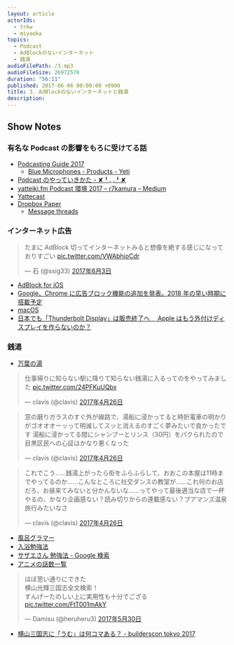 ```yaml
---
layout: article
actorIds:
  - trkw
  - miyaoka
topics:
  - Podcast
  - AdBlockのないインターネット
  - 銭湯
audioFilePath: /3.mp3
audioFileSize: 26972576
duration: "56:11"
published: 2017-06-06 00:00:00 +0900
title: 3. AdBlockのないインターネットと銭湯
description:
---
```


## Show Notes

### 有名な Podcast の影響をもろに受けてる話

* [Podcasting Guide 2017](https://weblog.bulknews.net/podcasting-guide-2017-2e88531a367d)
  * [Blue Microphones - Products - Yeti](http://www.bluemic.com/products/yeti/)
* [Podcast のやっていきかた - ✘╹◡╹✘](http://r7kamura.hatenablog.com/entry/2016/10/31/115822)
* [yatteiki.fm Podcast 環境 2017 – r7kamura – Medium](https://medium.com/@r7kamura/yatteiki-fm-podcast-%E7%92%B0%E5%A2%83-2017-c3dbaaeea7d3)
* [Yattecast](https://r7kamura.github.io/yattecast/)
* [Dropbox Paper](https://paper.dropbox.com/)
  * [Message threads](https://get.slack.help/hc/en-us/articles/115000769927-message-threads)

### インターネット広告

<blockquote class="twitter-tweet" data-lang="ja"><p lang="ja" dir="ltr">たまに AdBlock 切ってインターネットみると想像を絶する感じになっておりすごい <a href="https://t.co/VWAbhioCdr">pic.twitter.com/VWAbhioCdr</a></p>&mdash; 石 (@ssig33) <a href="https://twitter.com/ssig33/status/870848815766528000">2017年6月3日</a></blockquote>

* [AdBlock for iOS](https://itunes.apple.com/jp/app/adblock/id691121579?mt=8)
* [Google、Chrome に広告ブロック機能の追加を発表。2018 年の早い時期に搭載予定](http://japanese.engadget.com/2017/06/02/google-chrome-2018/)
* [macOS](https://ja.wikipedia.org/wiki/MacOS)
* [日本でも「Thunderbolt Display」は販売終了へ　 Apple はもう外付けディスプレイを作らないのか？](http://www.itmedia.co.jp/pcuser/articles/1606/24/news139.html)

### 銭湯

* [万葉の湯](http://www.manyo.co.jp/mm21/)

<blockquote class="twitter-tweet" data-lang="ja"><p lang="ja" dir="ltr">仕事帰りに知らない駅に降りて知らない銭湯に入るってのをやってみました <a href="https://t.co/24PFKuUQbx">pic.twitter.com/24PFKuUQbx</a></p>&mdash; clavis (@clavis) <a href="https://twitter.com/clavis/status/857221483092783105">2017年4月26日</a></blockquote>
<blockquote class="twitter-tweet" data-lang="ja"><p lang="ja" dir="ltr">窓の磨りガラスのすぐ外が線路で、湯船に浸かってると時折電車の明かりがゴオオオーッって明滅してスッと消えるのすごく夢みたいで良かったです 湯船に浸かってる間にシャンプーとリンス（30円）をパクられたので目黒区民への心証はかなり悪くなった</p>&mdash; clavis (@clavis) <a href="https://twitter.com/clavis/status/857222390383730688">2017年4月26日</a></blockquote>
<blockquote class="twitter-tweet" data-lang="ja"><p lang="ja" dir="ltr">これでこう……銭湯上がったら街をふらふらして、おおこの本屋は11時までやってるのか……こんなところに社交ダンスの教室が……これ何のお店だろ、お昼来てみないと分かんないな……ってやって最後適当な店で一杯やるの、かなり企画感ない？読み切りからの連載感ない？プアマンズ温泉旅行みたいなさ</p>&mdash; clavis (@clavis) <a href="https://twitter.com/clavis/status/857226606896529409">2017年4月26日</a></blockquote>

* [風呂グラマー](http://type.jp/et/log/article/furograming)
* [入浴勉強法](https://ameblo.jp/daikidon2000/entry-12247518267.html)
* [サザエさん 勉強法 - Google 検索](https://www.google.co.jp/search?q=%E3%82%B5%E3%82%B6%E3%82%A8%E3%81%95%E3%82%93+%E5%8B%89%E5%BC%B7%E6%B3%95)
* [アニメの話数一覧](https://ja.wikipedia.org/wiki/%E3%82%A2%E3%83%8B%E3%83%A1%E3%81%AE%E8%A9%B1%E6%95%B0%E4%B8%80%E8%A6%A7)

<blockquote class="twitter-tweet" data-lang="ja"><p lang="ja" dir="ltr">ほぼ思い通りにできた<br>横山光輝三国志全文検索！<br>すんげーたのしい上に実用性も十分でござる <a href="https://t.co/FtT001mAkY">pic.twitter.com/FtT001mAkY</a></p>&mdash; Damisu (@heruheru3) <a href="https://twitter.com/heruheru3/status/869491809315020801">2017年5月30日</a></blockquote>

* [横山三国志に「うむ」は何コマある？ - builderscon tokyo 2017](https://builderscon.io/tokyo/2017/session/1bee8056-c26a-4ed3-8df6-69cfe7e64c22)
